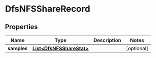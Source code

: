 # DfsNFSShareRecord

## Properties
Name | Type | Description | Notes
------------ | ------------- | ------------- | -------------
**samples** | [**List&lt;DfsNFSShareStat&gt;**](DfsNFSShareStat.md) |  |  [optional]
